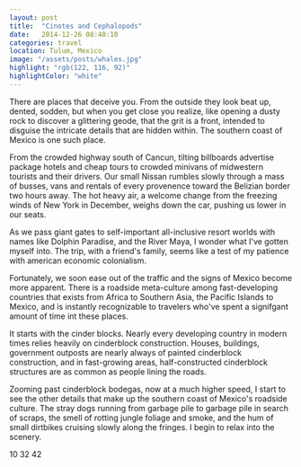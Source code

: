```yaml
---
layout: post
title:  "Cinotes and Cephalopods"
date:   2014-12-26 08:40:10
categories: travel
location: Tulum, Mexico
image: "/assets/posts/whales.jpg"
highlight: "rgb(122, 116, 92)"
highlightColor: "white"
---
```

There are places that deceive you. From the outside they look beat up, dented, sodden, but when you get close you realize, like opening a dusty rock to discover a glittering geode, that the grit is a front, intended to disguise the intricate details that are hidden within. The southern coast of Mexico is one such place.

From the crowded highway south of Cancun, tilting billboards advertise package hotels and cheap tours to crowded minivans of midwestern tourists and their drivers. Our small Nissan rumbles slowly through a mass of busses, vans and rentals of every provenence toward the Belizian border two hours away. The hot heavy air, a welcome change from the freezing winds of New York in December, weighs down the car, pushing us lower in our seats.

As we pass giant gates to self-important all-inclusive resort worlds with names like Dolphin Paradise, and the River Maya, I wonder what I've gotten myself into. The trip, with a friend's family, seems like a test of my patience with american economic colonialism.

Fortunately, we soon ease out of the traffic and the signs of Mexico become more apparent. There is a roadside meta-culture among fast-developing countries that exists from Africa to Southern Asia, the Pacific Islands to Mexico, and is instantly recognizable to travelers who've spent a signifgant amount of time int these places.

It starts with the cinder blocks. Nearly every developing country in modern times relies heavily on cinderblock construction. Houses, buildings, government outposts are nearly always of painted cinderblock construction, and in fast-growing areas, half-constructed cinderblock structures are as common as people lining the roads.

Zooming past cinderblock bodegas, now at a much higher speed, I start to see the other details that make up the southern coast of Mexico's roadside culture. The stray dogs running from garbage pile to garbage pile in search of scraps, the smell of rotting jungle foliage and smoke, and the hum of small dirtbikes cruising slowly along the fringes. I begin to relax into the scenery.

10
32
42
